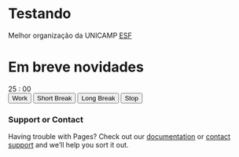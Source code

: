 
# Testando 

Melhor organização da UNICAMP [ESF](http://limeira.esf.org.br/)

# Em breve novidades

<head>
  <script data-ad-client="ca-pub-7662484566308519" async src="https://pagead2.googlesyndication.com/pagead/js/adsbygoogle.js">
  </script>
</head>

<div id="pomodoro-app">
  <div id="container">
    <div id="timer">
      <div id="time">
        <span id="minutes">25</span>
        <span id="colon">:</span>
        <span id="seconds">00</span>
      </div>
      <div id="filler"></div>
    </div>

   <div id="buttons">
      <button id="work">Work</button>
      <button id="shortBreak">Short Break</button>
      <button id="longBreak">Long Break</button>
      <button id="stop">Stop</button>
    </div>
  </div>
</div>

### Support or Contact

Having trouble with Pages? Check out our [documentation](https://help.github.com/categories/github-pages-basics/) or [contact support](https://github.com/contact) and we’ll help you sort it out.
